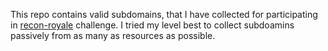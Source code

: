 This repo contains valid subdomains, that I have collected for participating in [recon-royale](https://recon-royale.com/) challenge. 
I tried my level best to collect subdoamins passively from as many as resources as possible.

